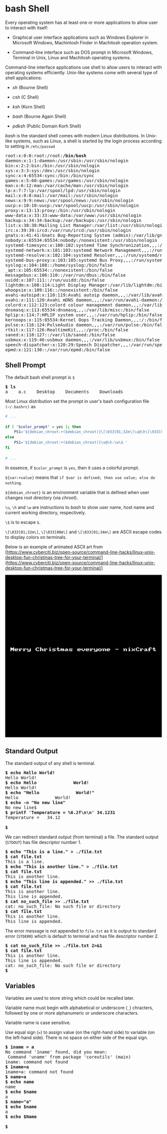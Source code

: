 # bash Shell

Every operating system has at least one or more applications to allow user to interact with itself:

- Graphical user interface applications such as Windows Explorer in Microsoft Windows, Machintosh Finder in Machitosh operation system.

- Command-line interface such as DOS prompt in Microsoft Windows, Terminal in Unix, Linux and Machitosh operating systems.

Command-line interface applications use shell to allow users to interact with operating systems efficiently. Unix-like systems come with several type of shell applications:

- *sh* (Bourne Shell)

- *csh* (C Shell)

- *ksh* (Korn Shell)

- *bash* (Bourne Again Shell)

- *pdksh* (Public Domain Korh Shell)

*bash* is the standard shell comes with modern Linux distributions.  In Unix-like systems, such as Linux, a shell is started by the login process according to setting in `/etc/passwd`

<pre>
root:x:0:0:root:/root:<b>/bin/bash</b>
daemon:x:1:1:daemon:/usr/sbin:/usr/sbin/nologin
bin:x:2:2:bin:/bin:/usr/sbin/nologin
sys:x:3:3:sys:/dev:/usr/sbin/nologin
sync:x:4:65534:sync:/bin:/bin/sync
games:x:5:60:games:/usr/games:/usr/sbin/nologin
man:x:6:12:man:/var/cache/man:/usr/sbin/nologin
lp:x:7:7:lp:/var/spool/lpd:/usr/sbin/nologin
mail:x:8:8:mail:/var/mail:/usr/sbin/nologin
news:x:9:9:news:/var/spool/news:/usr/sbin/nologin
uucp:x:10:10:uucp:/var/spool/uucp:/usr/sbin/nologin
proxy:x:13:13:proxy:/bin:/usr/sbin/nologin
www-data:x:33:33:www-data:/var/www:/usr/sbin/nologin
backup:x:34:34:backup:/var/backups:/usr/sbin/nologin
list:x:38:38:Mailing List Manager:/var/list:/usr/sbin/nologin
irc:x:39:39:ircd:/var/run/ircd:/usr/sbin/nologin
gnats:x:41:41:Gnats Bug-Reporting System (admin):/var/lib/gnats:/usr/sbin/nologin
nobody:x:65534:65534:nobody:/nonexistent:/usr/sbin/nologin
systemd-timesync:x:100:102:systemd Time Synchronization,,,:/run/systemd:/bin/false
systemd-network:x:101:103:systemd Network Management,,,:/run/systemd/netif:/bin/false
systemd-resolve:x:102:104:systemd Resolver,,,:/run/systemd/resolve:/bin/false
systemd-bus-proxy:x:103:105:systemd Bus Proxy,,,:/run/systemd:/bin/false
syslog:x:104:108::/home/syslog:/bin/false
_apt:x:105:65534::/nonexistent:/bin/false
messagebus:x:106:110::/var/run/dbus:/bin/false
uuidd:x:107:111::/run/uuidd:/bin/false
lightdm:x:108:114:Light Display Manager:/var/lib/lightdm:/bin/false
whoopsie:x:109:116::/nonexistent:/bin/false
avahi-autoipd:x:110:119:Avahi autoip daemon,,,:/var/lib/avahi-autoipd:/bin/false
avahi:x:111:120:Avahi mDNS daemon,,,:/var/run/avahi-daemon:/bin/false
colord:x:112:123:colord colour management daemon,,,:/var/lib/colord:/bin/false
dnsmasq:x:113:65534:dnsmasq,,,:/var/lib/misc:/bin/false
hplip:x:114:7:HPLIP system user,,,:/var/run/hplip:/bin/false
kernoops:x:115:65534:Kernel Oops Tracking Daemon,,,:/:/bin/false
pulse:x:116:124:PulseAudio daemon,,,:/var/run/pulse:/bin/false
rtkit:x:117:126:RealtimeKit,,,:/proc:/bin/false
saned:x:118:127::/var/lib/saned:/bin/false
usbmux:x:119:46:usbmux daemon,,,:/var/lib/usbmux:/bin/false
speech-dispatcher:x:120:29:Speech Dispatcher,,,:/var/run/speech-dispatcher:/bin/false
epmd:x:121:130::/var/run/epmd:/bin/false
</pre>

## Shell Prompt

The default bash shell prompt is `$`

<pre>
<b>$ ls</b>
a    a.c    Desktop    Documents    Downloads
</pre>

Most Linux distribution set the prompt in user's bash configuration file `(~/.bashrc)` as

```bash
# ...

if [ "$color_prompt" = yes ]; then
    PS1='${debian_chroot:+($debian_chroot)}\[\033[01;32m\]\u@\h\[\033[00m\]:\[\033[01;34m\]\w\[\033[00m\]\$ '
else
    PS1='${debian_chroot:+($debian_chroot)}\u@\h:\w\$ '
fi

# ...
```

In essence, if `$color_prompt` is `yes`, then it uses a colorful prompt.

`${var:+value}` means that `if $var is defined; then use value; else do nothing`.

`${debian_chroot}` is an environment variable that is defined when user changes root directory (via *chroot*).

`\u`, `\h` and `\w` are instructions to *bash* to show user name, host name and current working directory, respectively.

`\$` is to escape `$`.

`\[\033[01;32m\]`, `\[\033[00m\]` and `\[\033[01;34m\]` are ASCII escape codes to display colors on terminals.

Below is an example of animated ASCII art from [https://www.cyberciti.biz/open-source/command-line-hacks/linux-unix-desktop-fun-christmas-tree-for-your-terminal/](https://www.cyberciti.biz/open-source/command-line-hacks/linux-unix-desktop-fun-christmas-tree-for-your-terminal/)

![ASCII animated Christmas Tree](./perl-tree.gif)

## Standard Output

The standard output of any shell is terminal.

<pre>
<b>$ echo Hello World!</b>
Hello World!
<b>$ echo Hello              World!</b>
Hello World!
<b>$ echo "Hello              World!"</b>
Hello              World!
<b>$ echo -n "No new line"</b>
No new line$
<b>$ printf 'Temperature = %6.2f\n\n' 34.1231</b>
Temperature =   34.12

<b>$ </b>
</pre>

We can redirect standard output (from terminal) a file. The standard output (`STDOUT`) has file descriptor number 1.

<pre>
<b>$ echo "This is a line." > ./file.txt</b>
<b>$ cat file.txt</b>
This is a line.
<b>$ echo "This is another line." > ./file.txt</b>
<b>$ cat file.txt</b>
This is another line.
<b>$ echo "This line is appended." >> ./file.txt</b>
<b>$ cat file.txt</b>
This is another line.
This line is appended.
<b>$ cat no_such_file >> ./file.txt</b>
cat: no_such_file: No such file or directory
<b>$ cat file.txt</b>
This is another line.
This line is appended.
</pre>

The error message is not appended to `file.txt` as it is output to standard error (`STDERR`) which is default to terminal and has file descriptor number 2.

<pre>
<b>$ cat no_such_file >> ./file.txt 2>&1</b>
<b>$ cat file.txt</b>
This is another line.
This line is appended.
cat: no_such_file: No such file or directory
<b>$ </b>
</pre>

## Variables

Variables are used to store string which could be recalled later.

Variable name must begin with alphabetical or underscore (`_`) chracters, followed by one or more alphanumeric or underscore characters.

Variable name is case sensitive.

Use equal sign (`=`) to assign value (on the right-hand side) to variable (on the left-hand side). There is no space on either side of the equal sign.


<pre>
<b>$ 1name = a</b>
No command '1name' found, did you mean:
 Command 'uname' from package 'coreutils' (main)
1name: command not found
<b>$ 1name=a</b>
1name=a: command not found
<b>$ name=a</b>
<b>$ echo name</b>
name
<b>$ echo $name</b>
a
<b>$ name="a"</b>
<b>$ echo $name</b>
a
<b>$ echo $Name</b>

<b>$ </b>
</pre>
